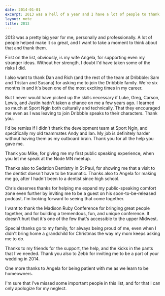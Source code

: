 ```yaml
---
date: 2014-01-01
excerpt: 2013 was a hell of a year and I have a lot of people to thank.
layout: note
title: 2013
---
```


2013 was a pretty big year for me, personally and professionally. A lot of
people helped make it so great, and I want to take a moment to think about that
and thank them.

First on the list, obviously, is my wife Angela, for supporting even my
stranger ideas. Without her strength, I doubt I'd have taken some of the risks
I did.

I also want to thank Dan and Rich (and the rest of the team at Dribbble: Sam
and Tristan and Susana) for asking me to join the Dribbble family. We're six
months in and it's been one of the most exciting times in my career.

But I never would have picked up the skills necessary if Luke, Greg, Carson,
Lewis, and Justin hadn't taken a chance on me a few years ago. I learned so
much at Sport Ngin both culturally and technically. That they encouraged me
even as I was leaving to join Dribbble speaks to their characters. Thank you.

I'd be remiss if I didn't thank the development team at Sport Ngin, and
specifically my old teammates Andy and Ian.  My job is definitely harder
without having them as my outboard brain. Thank you for all the help you gave
me.

Thank you Mike, for giving me my first public speaking experience, when you let
me speak at the Node MN meetup.

Thanks also to Sedation Dentistry in St Paul, for showing me that a visit to
the dentist doesn't have to be traumatic. Thanks also to Angela for making me
go, after I hadn't been to a dentist since high school.

Chris deserves thanks for helping me expand my public-speaking comfort zone
even further by inviting me to be a guest on his soon-to-be-released podcast.
I'm looking forward to seeing that come together.

I want to thank the Madison Ruby Conference for bringing great people together,
and for building a tremendous, fun, and unique conference. It doesn't hurt that
it's one of the few that's accessible to the upper Midwest.

Special thanks go to my family, for always being proud of me, even when I
didn't bring home a grandchild for Christmas the way my mom keeps asking me to
do.

Thanks to my friends for the support, the help, and the kicks in the pants that
I've needed. Thank you also to Zebb for inviting me to be a part of your
wedding in 2014.

One more thanks to Angela for being patient with me as we learn to be homeowners.

I'm sure that I've missed some important people in this list, and for that I
can only apologize for my neglect.
